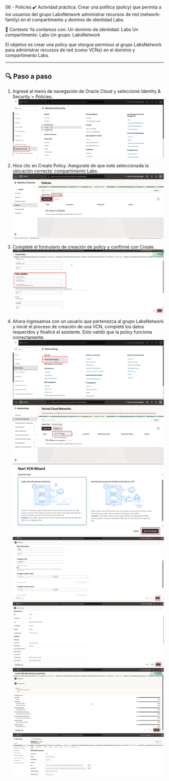 06 - Policies
✔️ Actividad práctica:
Crear una política (policy) que permita a los usuarios del grupo LabsNetwork administrar recursos de red (network-family) en el compartimento y dominio de identidad Labs.

🧠 Contexto
Ya contamos con:
Un dominio de identidad: Labs
Un compartimento: Labs
Un grupo: LabsNetwork

El objetivo es crear una policy que otorgue permisos al grupo LabsNetwork para administrar recursos de red (como VCNs) en el dominio y compartimento Labs.

---
## 🔍 Paso a paso

1. Ingresé al menú de navegación de Oracle Cloud y seleccioné Identity & Security > Policies.  
   ![Paso 1](../screenshots/06-Policy/01-06-Policy.png)

2. Hice clic en Create Policy. Asegurate de que esté seleccionada la ubicación correcta: compartimento Labs.  
   ![Paso 2](../screenshots/06-Policy/02-06-Policy.png)

3. Completé el formulario de creación de policy y confirmé con Create.  
   ![Paso 3](../screenshots/06-Policy/03-06-Policy.png)

4. Ahora ingresamos con un usuario que pertenezca al grupo LabsNetwork y inicié el proceso de creación de una VCN, completé los datos requeridos y finalicé el asistente. Esto validó que la policy funciona correctamente.
   ![Paso 4](../screenshots/06-Policy/04-A-06-Policy.png)
   ![Paso 4](../screenshots/06-Policy/04-B-06-Policy.png)
   ![Paso 4](../screenshots/06-Policy/04-C-06-Policy.png)
   ![Paso 4](../screenshots/06-Policy/04-D-06-Policy.png)
   ![Paso 4](../screenshots/06-Policy/04-E-06-Policy.png)
   ![Paso 4](../screenshots/06-Policy/04-F-06-Policy.png)
   ![Paso 4](../screenshots/06-Policy/04-G-06-Policy.png)

